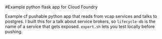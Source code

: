 #Example python flask app for Cloud Foundry

Example cf pushable python app that reads from vcap services and talks to postgres. I built this for a talk about service brokers, so `lifecycle-db` is the name of a service that gets exposed. `export.sh` lets you test locally before pushing. 